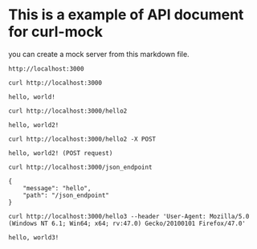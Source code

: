 # This is a example of API document for curl-mock

you can create a mock server from this markdown file.

```curldoc-host
http://localhost:3000
```

```curldoc-request
curl http://localhost:3000
```

```curldoc-response
hello, world!
```

```curldoc-request
curl http://localhost:3000/hello2
```

```curldoc-response
hello, world2!
```

```curldoc-request
curl http://localhost:3000/hello2 -X POST
```

```curldoc-response
hello, world2! (POST request)
```


```curldoc-request
curl http://localhost:3000/json_endpoint
```

```curldoc-response
{
    "message": "hello",
    "path": "/json_endpoint"
}
```

```curldoc-request
curl http://localhost:3000/hello3 --header 'User-Agent: Mozilla/5.0 (Windows NT 6.1; Win64; x64; rv:47.0) Gecko/20100101 Firefox/47.0'
```

```curldoc-response
hello, world3!
```

